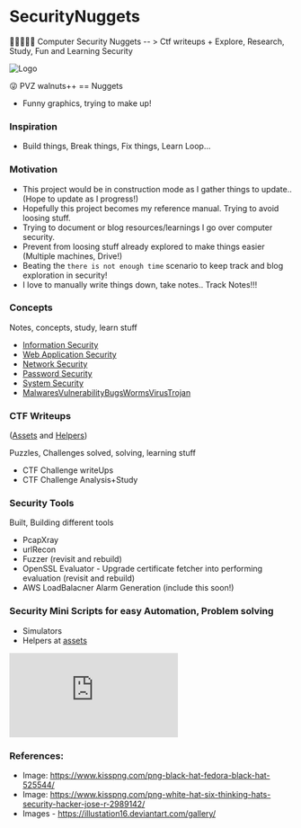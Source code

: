 # SecurityNuggets
:eyes::blue_book::pencil::thought_balloon::blue_book: Computer Security Nuggets -- > Ctf writeups + Explore, Research, Study, Fun and Learning Security


<img src="https://srinivas11789.github.io/SecurityNuggets/images/security_nuggets.png" title="Logo">

:stuck_out_tongue_winking_eye: PVZ walnuts++ == Nuggets<br>
* Funny graphics, trying to make up!

### Inspiration
* Build things, Break things, Fix things, Learn Loop...

### Motivation
* This project would be in construction mode as I gather things to update..(Hope to update as I progress!)
* Hopefully this project becomes my reference manual. Trying to avoid loosing stuff.
* Trying to document or blog resources/learnings I go over computer security.
* Prevent from loosing stuff already explored to make things easier (Multiple machines, Drive!)
* Beating the `there is not enough time` scenario to keep track and blog exploration in security!
* I love to manually write things down, take notes.. Track Notes!!!

### Concepts
Notes, concepts, study, learn stuff
* [Information Security](https://github.com/Srinivas11789/SecurityNuggets/tree/master/concepts/informationSecurity)
* [Web Application Security](https://github.com/Srinivas11789/SecurityNuggets/tree/master/concepts/webAppSecurity)
* [Network Security](https://github.com/Srinivas11789/SecurityNuggets/tree/master/concepts/networkSecurity)
* [Password Security](https://github.com/Srinivas11789/SecurityNuggets/tree/master/concepts/passwordSecurity)
* [System Security](https://github.com/Srinivas11789/SecurityNuggets/tree/master/concepts/systemSecurity)
* [MalwaresVulnerabilityBugsWormsVirusTrojan](https://github.com/Srinivas11789/SecurityNuggets/tree/master/concepts/MalwaresVulnerabilityBugsWormsVirusTrojan)

### CTF Writeups 
([Assets](https://github.com/Srinivas11789/SecurityNuggets/tree/master/captureTheFlag) and [Helpers](https://gist.github.com/srinivas11789))

Puzzles, Challenges solved, solving, learning stuff
* CTF Challenge writeUps
* CTF Challenge Analysis+Study

### Security Tools
Built, Building different tools
* PcapXray
* urlRecon
* Fuzzer (revisit and rebuild)
* OpenSSL Evaluator - Upgrade certificate fetcher into performing evaluation (revisit and rebuild)
* AWS LoadBalacner Alarm Generation (include this soon!)

### Security Mini Scripts for easy Automation, Problem solving
* Simulators
* Helpers at [assets](https://gist.github.com/srinivas11789)

[![Analytics](https://ga-beacon.appspot.com/UA-114681129-2/SecurityNuggets/README.md)](https://github.com/igrigorik/ga-beacon)

### References:
* Image: https://www.kisspng.com/png-black-hat-fedora-black-hat-525544/
* Image: https://www.kisspng.com/png-white-hat-six-thinking-hats-security-hacker-jose-r-2989142/
* Images - https://illustation16.deviantart.com/gallery/
